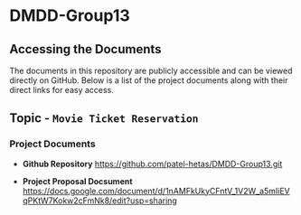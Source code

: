 # DMDD-Group13

## Accessing the Documents
The documents in this repository are publicly accessible and can be viewed directly on GitHub. Below is a list of the project documents along with their direct links for easy access.

## Topic - `Movie Ticket Reservation`

### Project Documents
- **Github Repository**
https://github.com/patel-hetas/DMDD-Group13.git

- **Project Proposal Docsument**
https://docs.google.com/document/d/1nAMFkUkyCFntV_1V2W_a5mIiEVqPKtW7Kokw2cFmNk8/edit?usp=sharing
